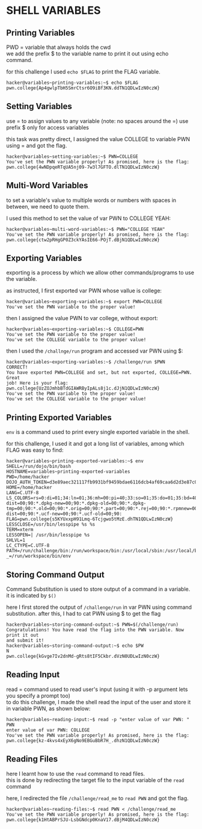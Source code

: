 # SHELL VARIABLES

## Printing Variables
PWD = variable that always holds the cwd    
we add the prefix $ to the variable name to print it out using echo command.

for this challenge I used `echo $FLAG` to print the FLAG variable.
```
hacker@variables~printing-variables:~$ echo $FLAG
pwn.college{Ap4gwlpTbH5SmrCtsr6O9iBf3KN.ddTN1QDLwIzN0czW}
```

## Setting Variables
use = to assign values to any variable (note: no spaces around the =)
use prefix $ only for access variables    

this task was pretty direct, I assigned the value COLLEGE to variable PWN using = and got the flag.
```
hacker@variables~setting-variables:~$ PWN=COLLEGE
You've set the PWN variable properly! As promised, here is the flag:
pwn.college{4wNDpqeRTqUA5nj09-7w3l7GFTO.dlTN1QDLwIzN0czW}
```

## Multi-Word Variables
to set a variable's value to multiple words or numbers with spaces in between, we need to quote them.

I used this method to set the value of var PWN to COLLEGE YEAH:
```
hacker@variables~multi-word-variables:~$ PWN="COLLEGE YEAH"
You've set the PWN variable properly! As promised, here is the flag:
pwn.college{ctw2pRHgGP0Z3ckYAsIE66-POjT.dBjN1QDLwIzN0czW}
```

## Exporting Variables
exporting is a process by which we allow other commands/programs to use the variable.

as instructed, I first exported var PWN whose vallue is college:
```
hacker@variables~exporting-variables:~$ export PWN=COLLEGE
You've set the PWN variable to the proper value!
```
then I assigned the value PWN to var college, without export:
```
hacker@variables~exporting-variables:~$ COLLEGE=PWN
You've set the PWN variable to the proper value!
You've set the COLLEGE variable to the proper value!
```
then I used the `/challnge/run` program and accessed var PWN using $:
```
hacker@variables~exporting-variables:~$ /challenge/run $PWN
CORRECT!
You have exported PWN=COLLEGE and set, but not exported, COLLEGE=PWN. Great
job! Here is your flag:
pwn.college{UzZOJmhbBTdGIAWRByIpALs8j1c.dJjN1QDLwIzN0czW}
You've set the PWN variable to the proper value!
You've set the COLLEGE variable to the proper value!
```

## Printing Exported Variables

`env` is a command used to print every single exported variable in the shell.

for this challenge, I used it and got a long list of variables, among which FLAG was easy to find: 

```
hacker@variables~printing-exported-variables:~$ env
SHELL=/run/dojo/bin/bash
HOSTNAME=variables~printing-exported-variables
PWD=/home/hacker
DOJO_AUTH_TOKEN=d3e89aec321117fb9931bf9459bdae6116dcb4af69caa6d2d3e87c01af97fbfe
HOME=/home/hacker
LANG=C.UTF-8
LS_COLORS=rs=0:di=01;34:ln=01;36:mh=00:pi=40;33:so=01;35:do=01;35:bd=40;33;01:cd=40;33;01:or=40;31;01:mi=00:su=37;41:sg=30;43:ca=00:tw=30;42:ow=34;42:st=37;44:ex=01;32:*.7z=01;31:*.ace=01;31:*.alz=01;31:*.apk=01;31:*.arc=01;31:*.arj=01;31:*.bz=01;31:*.bz2=01;31:*.cab=01;31:*.cpio=01;31:*.crate=01;31:*.deb=01;31:*.drpm=01;31:*.dwm=01;31:*.dz=01;31:*.ear=01;31:*.egg=01;31:*.esd=01;31:*.gz=01;31:*.jar=01;31:*.lha=01;31:*.lrz=01;31:*.lz=01;31:*.lz4=01;31:*.lzh=01;31:*.lzma=01;31:*.lzo=01;31:*.pyz=01;31:*.rar=01;31:*.rpm=01;31:*.rz=01;31:*.sar=01;31:*.swm=01;31:*.t7z=01;31:*.tar=01;31:*.taz=01;31:*.tbz=01;31:*.tbz2=01;31:*.tgz=01;31:*.tlz=01;31:*.txz=01;31:*.tz=01;31:*.tzo=01;31:*.tzst=01;31:*.udeb=01;31:*.war=01;31:*.whl=01;31:*.wim=01;31:*.xz=01;31:*.z=01;31:*.zip=01;31:*.zoo=01;31:*.zst=01;31:*.avif=01;35:*.jpg=01;35:*.jpeg=01;35:*.mjpg=01;35:*.mjpeg=01;35:*.gif=01;35:*.bmp=01;35:*.pbm=01;35:*.pgm=01;35:*.ppm=01;35:*.tga=01;35:*.xbm=01;35:*.xpm=01;35:*.tif=01;35:*.tiff=01;35:*.png=01;35:*.svg=01;35:*.svgz=01;35:*.mng=01;35:*.pcx=01;35:*.mov=01;35:*.mpg=01;35:*.mpeg=01;35:*.m2v=01;35:*.mkv=01;35:*.webm=01;35:*.webp=01;35:*.ogm=01;35:*.mp4=01;35:*.m4v=01;35:*.mp4v=01;35:*.vob=01;35:*.qt=01;35:*.nuv=01;35:*.wmv=01;35:*.asf=01;35:*.rm=01;35:*.rmvb=01;35:*.flc=01;35:*.avi=01;35:*.fli=01;35:*.flv=01;35:*.gl=01;35:*.dl=01;35:*.xcf=01;35:*.xwd=01;35:*.yuv=01;35:*.cgm=01;35:*.emf=01;35:*.ogv=01;35:*.ogx=01;35:*.aac=00;36:*.au=00;36:*.flac=00;36:*.m4a=00;36:*.mid=00;36:*.midi=00;36:*.mka=00;36:*.mp3=00;36:*.mpc=00;36:*.ogg=00;36:*.ra=00;36:*.wav=00;36:*.oga=00;36:*.opus=00;36:*.spx=00;36:*.xspf=00;36:*~=00;90:*#=00;90:*.bak=00;90:*.crdownload=00;90:*.dpkg-dist=00;90:*.dpkg-new=00;90:*.dpkg-old=00;90:*.dpkg-tmp=00;90:*.old=00;90:*.orig=00;90:*.part=00;90:*.rej=00;90:*.rpmnew=00;90:*.rpmorig=00;90:*.rpmsave=00;90:*.swp=00;90:*.tmp=00;90:*.ucf-dist=00;90:*.ucf-new=00;90:*.ucf-old=00;90:
FLAG=pwn.college{s5KYUxxpH91Lmq-6Tcjgwo5tMzE.dhTN1QDLwIzN0czW}
LESSCLOSE=/usr/bin/lesspipe %s %s
TERM=xterm
LESSOPEN=| /usr/bin/lesspipe %s
SHLVL=1
LC_CTYPE=C.UTF-8
PATH=/run/challenge/bin:/run/workspace/bin:/usr/local/sbin:/usr/local/bin:/usr/sbin:/usr/bin:/sbin:/bin
_=/run/workspace/bin/env
```

## Storing Command Output

Command Substitution is used to store output of a command in a variable.    
it is indicated by `$()`

here I first stored the output of `/challenge/run` in var PWN using command substitution.
after this, I had to cat PWN using $ to get the flag
```
hacker@variables~storing-command-output:~$ PWN=$(/challenge/run)
Congratulations! You have read the flag into the PWN variable. Now print it out
and submit it!
hacker@variables~storing-command-output:~$ echo $PW
N
pwn.college{kGvge7Iv2dnMd-gRts8tIF5Ckbr.dVzN0UDLwIzN0czW}

```

## Reading Input
read = command used to read user's input (using it with -p argument lets you specify a prompt too)     
to do this challenge, I made the shell read the input of the user and store it in variable PWN, as shown below:
```
hacker@variables~reading-input:~$ read -p "enter value of var PWN: " PWN
enter value of var PWN: COLLEGE
You've set the PWN variable properly! As promised, here is the flag:
pwn.college{kz-4kvs4xEyX6gNo9EBGuBbR7H_.dhzN1QDLwIzN0czW}
```

## Reading Files
here I learnt how to use the `read` command to read files.    
this is done by redirecting the target file to the input variable of the `read` command

here, I redirected the file `/challenge/read_me` to `read PWN` and got the flag.

```
hacker@variables~reading-files:~$ read PWN < /challenge/read_me
You've set the PWN variable properly! As promised, here is the flag:
pwn.college{k1HtABPrSJU-LsbGNdcp0KnaV17.dBjM4QDLwIzN0czW}
```
